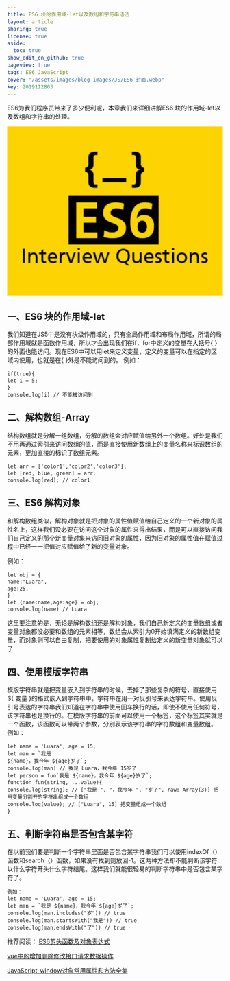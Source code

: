 ```yaml
---
title: ES6 块的作用域-let以及数组和字符串语法
layout: article
sharing: true
license: true
aside:
  toc: true
show_edit_on_github: true
pageview: true
tags: ES6 JavaScript
cover: "/assets/images/blog-images/JS/ES6-封面.webp"
key: 2019112803
---
```


ES6为我们程序员带来了多少便利呢，本章我们来详细讲解ES6 块的作用域-let以及数组和字符串的处理。

![](/assets/images/blog-images/JS/ES6-封面.webp)

## 一、ES6 块的作用域-let
我们知道在JS5中是没有块级作用域的，只有全局作用域和布局作用域，所谓的局部作用域就是函数作用域，所以才会出现我们在if，for中定义的变量在大括号{ }的外面也能访问。现在ES6中可以用let来定义变量，定义的变量可以在指定的区域内使用，也就是在{ }外是不能访问到的。
例如：

```
if(true){
let i = 5;
}
console.log(i) // 不能被访问到
```



## 二、解构数组-Array

结构数组就是分解一组数组，分解的数组会对应赋值给另外一个数组。好处是我们不用再通过索引来访问数组的值，而是直接使用新数组上的变量名称来标识数组的元素，更加直接的标识了数组元素。

```
let arr = ['color1','color2','color3'];
let [red, blue, green] = arr;
console.log(red); // color1
```



## 三、ES6 解构对象

和解构数组类似，解构对象就是把对象的属性值赋值给自己定义的一个新对象的属性名上，这样我们没必要在访问这个对象的属性来得出结果，而是可以直接访问我们自己定义的那个新变量对象来访问旧对象的属性，因为旧对象的属性值在赋值过程中已经一一把值对应赋值给了新的变量对象。

例如：
```
let obj = {
name:"Luara",
age:25,
}
let {name:name,age:age} = obj;
console.log(name) // Luara
```


这里要注意的是，无论是解构数组还是解构对象，我们自己新定义的变量数组或者变量对象都没必要和数组的元素相等，数组会从索引为0开始填满定义的新数组变量，而对象则可以自由复制，把要使用的对象属性复制给定义的新变量对象就可以了




## 四、使用模版字符串

模版字符串就是把变量嵌入到字符串的时候，去掉了那些复杂的符号，直接使用${ 变量 }的格式嵌入到字符串中，字符串在用一对反引号来表达字符串。使用反引号表达的字符串我们知道在字符串中使用回车换行的话，即使不使用任何符号，该字符串也是换行的。在模版字符串的前面可以使用一个标签，这个标签其实就是一个函数，该函数可以带两个参数，分别表示该字符串的字符数组和变量数组。
例如：

```
let name = 'Luara', age = 15;
let man = `我是 
${name}，我今年 ${age}岁了`;
console.log(man) // 我是 Luara，我今年 15岁了
let person = fun`我是 ${name}，我今年 ${age}岁了`;
function fun(string, ...value){
console.log(string); // ["我是 ", "，我今年 ", "岁了", raw: Array(3)] 把用变量分割开的字符串组成一个数组 
console.log(value); // ["Luara", 15] 把变量组成一个数组
}
```





## 五、判断字符串是否包含某字符

在以前我们要是判断一个字符串里面是否包含某字符串我们可以使用indexOf（）函数和search（）函数，如果没有找到则放回-1。这两种方法却不能判断该字符以什么字符开头什么字符结尾。这样我们就能很轻易的判断字符串中是否包含某字符了。

```
例如：
let name = 'Luara', age = 15;
let man = `我是 ${name}，我今年 ${age}岁了`;
console.log(man.includes("岁")) // true
console.log(man.startsWith("我是")) // true
console.log(man.endsWith("了")) // true
```


推荐阅读：
[ES6剪头函数及对象表达式](https://muitlog.com/2019/11/27/ES6%E5%89%AA%E5%A4%B4%E5%87%BD%E6%95%B0%E5%8F%8A%E5%AF%B9%E8%B1%A1%E8%A1%A8%E8%BE%BE%E5%BC%8F.html)


[vue中的增加删除修改接口请求数据操作](https://muitlog.com/2019/10/23/vue%E4%B8%AD%E7%9A%84%E5%A2%9E%E5%8A%A0%E5%88%A0%E9%99%A4%E4%BF%AE%E6%94%B9%E6%8E%A5%E5%8F%A3%E8%AF%B7%E6%B1%82%E6%95%B0%E6%8D%AE%E6%93%8D%E4%BD%9C.html)


[JavaScript-window对象常用属性和方法全集](https://muitlog.com/2019/11/27/javascript-window.html)